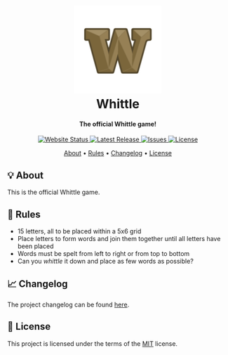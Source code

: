 <h1 align="center">
  <br>
  <a href="https://ollyrowe.github.io/whittle/"><img src="https://raw.githubusercontent.com/ollyrowe/whittle/master/public/logo192.png" alt="Whittle" width="200"></a>
  <br>
  Whittle
  <br>
</h1>

<h4 align="center">The official Whittle game!</h4>

<p align="center">
  <a href="https://ollyrowe.github.io/whittle/">
    <img
      src="https://img.shields.io/website?down_color=%23c9b458&down_message=offline&up_color=%236aaa64&up_message=online&url=https%3A%2F%2Follyrowe.github.io%2Fwhittle%2F"
      alt="Website Status"
    />
  </a>
  <a href="https://github.com/ollyrowe/whittle/releases">
    <img
      src="https://img.shields.io/github/v/release/ollyrowe/whittle?color=%2300B0FF"
      alt="Latest Release"
    />
  </a>
  <a href="https://github.com/ollyrowe/whittle/issues">
    <img
      src="https://img.shields.io/github/issues/ollyrowe/whittle?color=%23b59f3b"
      alt="Issues"/>
  </a>
  <a href="https://img.shields.io/github/license/ollyrowe/whittle.svg">
    <img
      src="https://img.shields.io/github/license/ollyrowe/whittle.svg"
      alt="License"/>
  </a>
</p>

<p align="center">
  <a href="#-about">About</a> •
  <a href="#-rules">Rules</a> •
  <a href="#-changelog">Changelog</a> •
  <a href="#-license">License</a>
</p>

## 💡 About

This is the official Whittle game.

## 🧾 Rules

- 15 letters, all to be placed within a 5x6 grid
- Place letters to form words and join them together until all letters have been placed
- Words must be spelt from left to right or from top to bottom
- Can you _whittle_ it down and place as few words as possible?

## 📈 Changelog

The project changelog can be found [here](https://github.com/ollyrowe/whittle/blob/master/CHANGELOG.md).

## 📝 License

This project is licensed under the terms of the [MIT](https://github.com/ollyrowe/whittle/blob/master/LICENSE) license.

